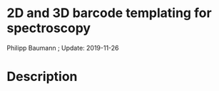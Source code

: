 2D and 3D barcode templating for spectroscopy
================
Philipp Baumann
; Update: 2019-11-26

# Description
